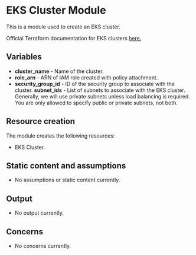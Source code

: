 # EKS Cluster Module
This is a module used to create an EKS cluster.

Official Terraform documentation for EKS clusters [here.](https://www.terraform.io/docs/providers/aws/r/eks_cluster.html)

## Variables
* **cluster_name** - Name of the cluster.
* **role_arn** - ARN of IAM role created with policy attachment.
* **security_group_id** - ID of the security group to associate with the cluster.
 **subnet_ids** - List of subnets to associate with the EKS cluster. Generally, we will use private subnets unless load balancing is required. You are only allowed to specify public or private subnets, not both.

## Resource creation
The module creates the following resources:
* EKS Cluster.

## Static content and assumptions
* No assumptions or static content currently.

## Output
* No output currently.

## Concerns
* No concerns currently.

